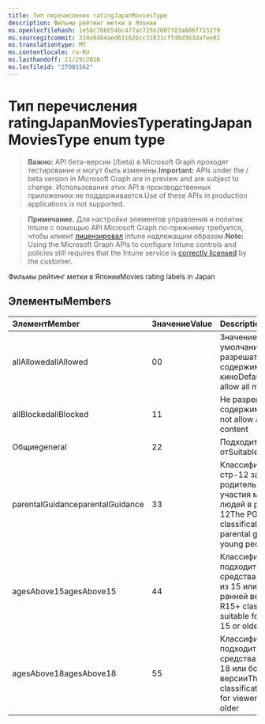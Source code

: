 ```yaml
---
title: Тип перечисления ratingJapanMoviesType
description: Фильмы рейтинг метки в Японии
ms.openlocfilehash: 1e58c7bbb54bc477ac725e2007f83a806f7152f9
ms.sourcegitcommit: 334e84b4aed63162bcc31831cffd6d363dafee02
ms.translationtype: MT
ms.contentlocale: ru-RU
ms.lasthandoff: 11/29/2018
ms.locfileid: "27081562"
---
```

# <a name="ratingjapanmoviestype-enum-type"></a><span data-ttu-id="df132-103">Тип перечисления ratingJapanMoviesType</span><span class="sxs-lookup"><span data-stu-id="df132-103">ratingJapanMoviesType enum type</span></span>

> <span data-ttu-id="df132-104">**Важно:** API бета-версии (/beta) в Microsoft Graph проходят тестирование и могут быть изменены.</span><span class="sxs-lookup"><span data-stu-id="df132-104">**Important:** APIs under the / beta version in Microsoft Graph are in preview and are subject to change.</span></span> <span data-ttu-id="df132-105">Использование этих API в производственных приложениях не поддерживается.</span><span class="sxs-lookup"><span data-stu-id="df132-105">Use of these APIs in production applications is not supported.</span></span>

> <span data-ttu-id="df132-106">**Примечание.** Для настройки элементов управления и политик Intune с помощью API Microsoft Graph по-прежнему требуется, чтобы клиент [лицензировал](https://go.microsoft.com/fwlink/?linkid=839381) Intune надлежащим образом.</span><span class="sxs-lookup"><span data-stu-id="df132-106">**Note:** Using the Microsoft Graph APIs to configure Intune controls and policies still requires that the Intune service is [correctly licensed](https://go.microsoft.com/fwlink/?linkid=839381) by the customer.</span></span>

<span data-ttu-id="df132-107">Фильмы рейтинг метки в Японии</span><span class="sxs-lookup"><span data-stu-id="df132-107">Movies rating labels in Japan</span></span>
## <a name="members"></a><span data-ttu-id="df132-108">Элементы</span><span class="sxs-lookup"><span data-stu-id="df132-108">Members</span></span>
|<span data-ttu-id="df132-109">Элемент</span><span class="sxs-lookup"><span data-stu-id="df132-109">Member</span></span>|<span data-ttu-id="df132-110">Значение</span><span class="sxs-lookup"><span data-stu-id="df132-110">Value</span></span>|<span data-ttu-id="df132-111">Description</span><span class="sxs-lookup"><span data-stu-id="df132-111">Description</span></span>|
|:---|:---|:---|
|<span data-ttu-id="df132-112">allAllowed</span><span class="sxs-lookup"><span data-stu-id="df132-112">allAllowed</span></span>|<span data-ttu-id="df132-113">0</span><span class="sxs-lookup"><span data-stu-id="df132-113">0</span></span>|<span data-ttu-id="df132-114">Значение по умолчанию, разрешать все содержимое кино</span><span class="sxs-lookup"><span data-stu-id="df132-114">Default value, allow all movies content</span></span>|
|<span data-ttu-id="df132-115">allBlocked</span><span class="sxs-lookup"><span data-stu-id="df132-115">allBlocked</span></span>|<span data-ttu-id="df132-116">1</span><span class="sxs-lookup"><span data-stu-id="df132-116">1</span></span>|<span data-ttu-id="df132-117">Не разрешать любое содержимое кино</span><span class="sxs-lookup"><span data-stu-id="df132-117">Do not allow any movies content</span></span>|
|<span data-ttu-id="df132-118">Общие</span><span class="sxs-lookup"><span data-stu-id="df132-118">general</span></span>|<span data-ttu-id="df132-119">2</span><span class="sxs-lookup"><span data-stu-id="df132-119">2</span></span>|<span data-ttu-id="df132-120">Подходит для всех от</span><span class="sxs-lookup"><span data-stu-id="df132-120">Suitable for all ages</span></span>|
|<span data-ttu-id="df132-121">parentalGuidance</span><span class="sxs-lookup"><span data-stu-id="df132-121">parentalGuidance</span></span>|<span data-ttu-id="df132-122">3</span><span class="sxs-lookup"><span data-stu-id="df132-122">3</span></span>|<span data-ttu-id="df132-123">Классификация стр-12 запрашивает родительского участия молодых людей в разделе 12</span><span class="sxs-lookup"><span data-stu-id="df132-123">The PG-12 classification requests parental guidance for young people under 12</span></span>|
|<span data-ttu-id="df132-124">agesAbove15</span><span class="sxs-lookup"><span data-stu-id="df132-124">agesAbove15</span></span>|<span data-ttu-id="df132-125">4</span><span class="sxs-lookup"><span data-stu-id="df132-125">4</span></span>|<span data-ttu-id="df132-126">Классификация R15 + подходит для средства просмотра из 15 или более ранней версии</span><span class="sxs-lookup"><span data-stu-id="df132-126">The R15+ classification is suitable for viewers of 15 or older</span></span>|
|<span data-ttu-id="df132-127">agesAbove18</span><span class="sxs-lookup"><span data-stu-id="df132-127">agesAbove18</span></span>|<span data-ttu-id="df132-128">5</span><span class="sxs-lookup"><span data-stu-id="df132-128">5</span></span>|<span data-ttu-id="df132-129">Классификация R18 + подходит для средства просмотра 18 или более ранней версии</span><span class="sxs-lookup"><span data-stu-id="df132-129">The R18+ classification is suitable for viewers of 18 or older</span></span>|





